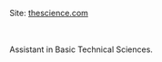 Site: <a href="https://thesci.000webhostapp.com" target="_blank">thescience.com</a>
<br>
<br>
<br>
<p>Assistant in Basic Technical Sciences.</p>
